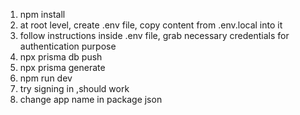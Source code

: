 1. npm install
2. at root level, create .env file, copy content from .env.local into it
3. follow instructions inside .env file, grab necessary credentials for authentication purpose
4. npx prisma db push
5. npx prisma generate
6. npm run dev
7. try signing in ,should work
8. change app name in package json

